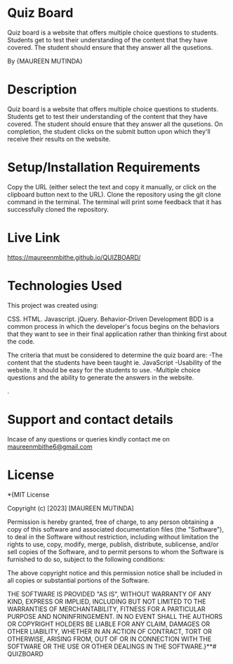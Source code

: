 # Quiz Board
Quiz board is a website that offers multiple choice questions to students. Students get to test their understanding of the content that they have covered. The student should ensure that they answer all the qusetions.

By {MAUREEN MUTINDA}


# Description
Quiz board is a website that offers multiple choice questions to students. Students get to test their understanding of the content that they have covered. The student should ensure that they answer all the qusetions. On completion, the student clicks on the submit button upon which they'll receive their results on the website.

# Setup/Installation Requirements
Copy the URL (either select the text and copy it manually, or click on the clipboard button next to the URL). Clone the repository using the git clone command in the terminal. The terminal will print some feedback that it has successfully cloned the repository.

# Live Link
https://maureenmbithe.github.io/QUIZBOARD/

# Technologies Used
This project was created using:

CSS.
HTML.
Javascript.
jQuery.
Behavior-Driven Development
BDD is a common process in which the developer's focus begins on the behaviors that they want to see in their final application rather than thinking first about the code.

The criteria that must be considered to determine the quiz board are: -The content that the students have been taught ie. JavaScript -Usability of the website. It should be easy for the students to use. -Multiple choice questions and the ability to generate the answers in the website.

.

# Support and contact details
Incase of any questions or queries kindly contact me on maureenmbithe6@gmail.com

# License
*{MIT License

Copyright (c) [2023] [MAUREEN MUTINDA]

Permission is hereby granted, free of charge, to any person obtaining a copy of this software and associated documentation files (the "Software"), to deal in the Software without restriction, including without limitation the rights to use, copy, modify, merge, publish, distribute, sublicense, and/or sell copies of the Software, and to permit persons to whom the Software is furnished to do so, subject to the following conditions:

The above copyright notice and this permission notice shall be included in all copies or substantial portions of the Software.

THE SOFTWARE IS PROVIDED "AS IS", WITHOUT WARRANTY OF ANY KIND, EXPRESS OR IMPLIED, INCLUDING BUT NOT LIMITED TO THE WARRANTIES OF MERCHANTABILITY, FITNESS FOR A PARTICULAR PURPOSE AND NONINFRINGEMENT. IN NO EVENT SHALL THE AUTHORS OR COPYRIGHT HOLDERS BE LIABLE FOR ANY CLAIM, DAMAGES OR OTHER LIABILITY, WHETHER IN AN ACTION OF CONTRACT, TORT OR OTHERWISE, ARISING FROM, OUT OF OR IN CONNECTION WITH THE SOFTWARE OR THE USE OR OTHER DEALINGS IN THE SOFTWARE.}**# QUIZBOARD

